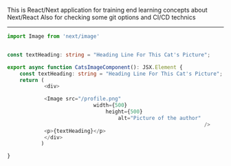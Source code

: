 This is React/Next application for training end learning concepts about Next/React
Also for checking some git options and CI/CD technics



---------------
```TypeScript
import Image from 'next/image'


const textHeading: string = "Heading Line For This Cat's Picture";

export async function CatsImageComponent(): JSX.Element {
    const textHeading: string = "Heading Line For This Cat's Picture";
    return (
            <div>

            <Image src="/profile.png"
                            width={500}
                                height={500}
                                    alt="Picture of the author"
                                                                />
            <p>{textHeading}</p>
            </div>
           )

}

``` 